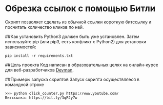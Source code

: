 # Обрезка ссылок с помощью Битли
Скрипт позволяет сделать из обычной ссылки короткую битссылку и посчитать количество кликов по ней. 

##Как установить 
Python3 должен быть уже установлен. Затем используйте pip (или pip3, есть конфликт с Python2) для установки зависимостей:
    
    pip install -r requirements.txt

##Цель проекта
Код написан в образовательных целях на онлайн-курсе для веб-разработчиков [Devman](dvmn.org). 

##Примеры запуска скриптов 
Запуск скрипта осуществляеся в командной строке 
    
    >>> python click_counter.py https://www.youtube.com/
    Битссылка: https://bit.ly/3qPJy7w